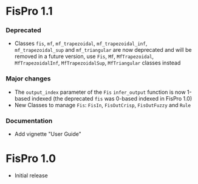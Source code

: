 # FisPro 1.1

### Deprecated
* Classes `fis`, `mf`, `mf_trapezoidal`, `mf_trapezoidal_inf`, `mf_trapezoidal_sup` and `mf_triangular` are now deprecated and will be removed in a future version, use `Fis`, `Mf`, `MfTrapezoidal`, `MfTrapezoidalInf`, `MfTrapezoidalSup`, `MfTriangular` classes instead

### Major changes
* The `output_index` parameter of the `Fis` `infer_output` function is now 1-based indexed (the deprecated `fis` was 0-based indexed in FisPro 1.0)
* New Classes to manage `Fis`: `FisIn`, `FisOutCrisp`, `FisOutFuzzy` and `Rule`

### Documentation
* Add vignette "User Guide"

# FisPro 1.0

* Initial release
